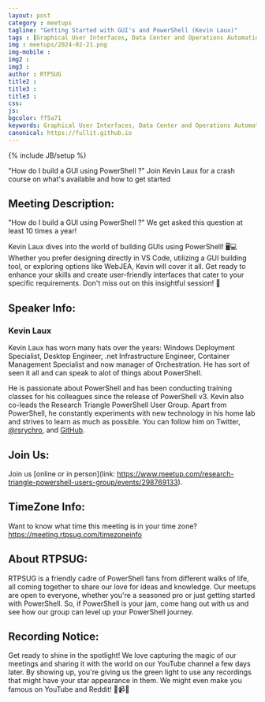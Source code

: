 ```yaml
---
layout: post
category : meetups
tagline: "Getting Started with GUI's and PowerShell (Kevin Laux)"
tags : [Graphical User Interfaces, Data Center and Operations Automation, PowerShell, System Administration, Automation]
img : meetups/2024-02-21.png
img-mobile : 
img2 : 
img3 : 
author : RTPSUG
title2 : 
title3 : 
title3 : 
css: 
js: 
bgcolor: ff5a71
keywords: Graphical User Interfaces, Data Center and Operations Automation, PowerShell, System Administration, Automation
canonical: https://fullit.github.io
---
```

{% include JB/setup %}


"How do I build a GUI using PowerShell ?" Join Kevin Laux for a crash course on what's available and how to get started

<!--more-->

## Meeting Description:

"How do I build a GUI using PowerShell ?" We get asked this question at least 10 times a year!

Kevin Laux dives into the world of building GUIs using PowerShell! 🖥️💻
Whether you prefer designing directly in VS Code, utilizing a GUI building tool, or exploring options like WebJEA, Kevin will cover it all. Get ready to enhance your skills and create user-friendly interfaces that cater to your specific requirements. Don't miss out on this insightful session! 🚀


## Speaker Info:

### Kevin Laux

Kevin Laux has worn many hats over the years: Windows Deployment Specialist, Desktop Engineer, .net Infrastructure Engineer, Container Management Specialist and now manager of Orchestration. He has sort of seen it all and can speak to alot of things about PowerShell.

He is passionate about PowerShell and has been conducting training classes for his colleagues since the release of PowerShell v3. Kevin also co-leads the Research Triangle PowerShell User Group. Apart from PowerShell, he constantly experiments with new technology in his home lab and strives to learn as much as possible. You can follow him on Twitter, [@rsrychro](https://twitter.com/rsrychro), and [GitHub](https://github.com/KevinLaux).


## Join Us:

Join us [online or in person](link:
https://www.meetup.com/research-triangle-powershell-users-group/events/298769133). 

## TimeZone Info:

Want to know what time this meeting is in your time zone?
https://meeting.rtpsug.com/timezoneinfo

## About RTPSUG:

RTPSUG is a friendly cadre of PowerShell fans from different walks of life, all coming together to share our love for ideas and knowledge. Our meetups are open to everyone, whether you're a seasoned pro or just getting started with PowerShell. So, if PowerShell is your jam, come hang out with us and see how our group can level up your PowerShell journey.

## Recording Notice:

Get ready to shine in the spotlight! We love capturing the magic of our meetings and sharing it with the world on our YouTube channel a few days later. By showing up, you're giving us the green light to use any recordings that might have your star appearance in them. We might even make you famous on YouTube and Reddit!
🌟📹😄


